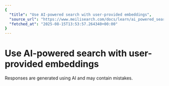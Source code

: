 ```yaml
---
{
  "title": "Use AI-powered search with user-provided embeddings",
  "source_url": "https://www.meilisearch.com/docs/learn/ai_powered_search/search_with_user_provided_embeddings",
  "fetched_at": "2025-08-15T13:53:57.264340+00:00"
}
---
```


# Use AI-powered search with user-provided embeddings

Responses are generated using AI and may contain mistakes.
